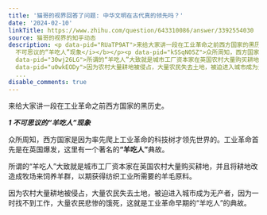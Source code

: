 ```yaml
---
title: '猫哥的视界回答了问题: 中华文明在古代真的领先吗？'
date: '2024-02-10'
linkTitle: https://www.zhihu.com/question/643310086/answer/3392554030
source: 猫哥的视界的知乎动态
description: <p data-pid="RUaTP9AT">来给大家讲一段在工业革命之前西方国家的黑历史。</p><p data-pid="518py4v3"><b><i>1
  不可思议的“羊吃人”现象</i></b></p><p data-pid="kSSqN05Z">众所周知，西方国家是因为率先爬上工业革命的科技树才领先世界的。工业革命首先是在英国爆发，这里有一个著名的<b>“羊吃人”</b>典故。</p><p
  data-pid="30wj26LG">所谓的“羊吃人”大致就是城市工厂资本家在英国农村大量购买耕地，并且将耕地改造成牧场来饲养羊群，以期获得纺织工业所需要的羊毛原料。</p><p
  data-pid="u0wkEODy">因为农村大量耕地被侵占，大量农民失去土地，被迫进入城市成为无产者，因为一时找不到工作，大量农民悲惨的饿死，这就是工业革命早期的“羊吃人”的典故。</p><p
  ...
disable_comments: true
---
```

<p data-pid="RUaTP9AT">来给大家讲一段在工业革命之前西方国家的黑历史。</p><p data-pid="518py4v3"><b><i>1 不可思议的“羊吃人”现象</i></b></p><p data-pid="kSSqN05Z">众所周知，西方国家是因为率先爬上工业革命的科技树才领先世界的。工业革命首先是在英国爆发，这里有一个著名的<b>“羊吃人”</b>典故。</p><p data-pid="30wj26LG">所谓的“羊吃人”大致就是城市工厂资本家在英国农村大量购买耕地，并且将耕地改造成牧场来饲养羊群，以期获得纺织工业所需要的羊毛原料。</p><p data-pid="u0wkEODy">因为农村大量耕地被侵占，大量农民失去土地，被迫进入城市成为无产者，因为一时找不到工作，大量农民悲惨的饿死，这就是工业革命早期的“羊吃人”的典故。</p><p ...